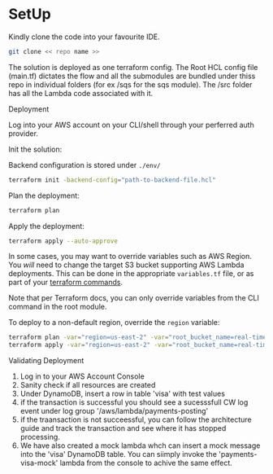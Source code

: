 # SetUp

Kindly clone the code into your favourite IDE. 

```bash
git clone << repo name >>
```

The solution is deployed as one terraform config. The Root HCL config file (main.tf) dictates the flow and all the submodules are bundled under thiss repo in individual folders (for ex /sqs for the sqs module). The /src folder has all the Lambda code associated with it. 


Deployment

Log into your AWS account on your CLI/shell through your perferred auth provider.

Init the solution:

Backend configuration is stored under `./env/`

```bash
terraform init -backend-config="path-to-backend-file.hcl"
```

Plan the deployment:
```bash
terraform plan
```

Apply the deployment:
```bash
terraform apply --auto-approve
```

In some cases, you may want to override variables such as AWS Region. You *will* need to change the target S3 bucket supporting AWS Lambda deployments. This can be done in the appropriate `variables.tf` file, or as part of your [terraform commands](https://developer.hashicorp.com/terraform/language/values/variables#variables-on-the-command-line).

Note that per Terraform docs, you can only override variables from the CLI command in the root module.

To deploy to a non-default region, override the `region` variable:

```bash
terraform plan -var="region=us-east-2" -var="root_bucket_name=real-time-posting-poc-bk"
terraform apply -var="region=us-east-2" -var="root_bucket_name=real-time-posting-poc-rajdban"
```
Validating Deployment

1. Log in to your AWS Account Console
2. Sanity check if all resources are created
3. Under DynamoDB, insert a row in table 'visa' with test values
4. if the transaction is successful you should see a sucesssfull CW log event under log group '/aws/lambda/payments-posting'
5. if the traansaction is not succeessful, you can follow the architecture guide and track the transaction and see where it has stopped processing.
6. We have also created a mock lambda whch can insert a mock message into the 'visa' DynamoDB table. You can siimply invoke the 'payments-visa-mock' lambda from the console to achive the same effect.
